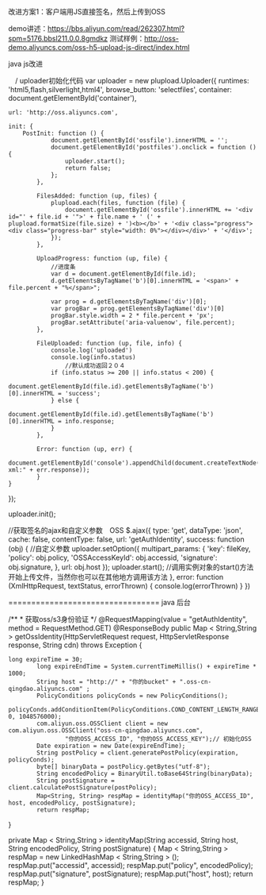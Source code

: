 改进方案1：客户端用JS直接签名，然后上传到OSS 

demo讲述：https://bbs.aliyun.com/read/262307.html?spm=5176.bbsl211.0.0.8gmdkz
测试样例：http://oss-demo.aliyuncs.com/oss-h5-upload-js-direct/index.html   


java js改进

　/  uploader初始化代码
var uploader = new plupload.Uploader({
    runtimes: 'html5,flash,silverlight,html4',
    browse_button: 'selectfiles',
    container: document.getElementById('container'),

    url: 'http://oss.aliyuncs.com',

    init: {
        PostInit: function () {
                document.getElementById('ossfile').innerHTML = '';
                document.getElementById('postfiles').onclick = function () {
                    uploader.start();
                    return false;
                };
            },

            FilesAdded: function (up, files) {
                plupload.each(files, function (file) {
                    document.getElementById('ossfile').innerHTML += '<div id="' + file.id + '">' + file.name + ' (' + plupload.formatSize(file.size) + ')<b></b>' + '<div class="progress"><div class="progress-bar" style="width: 0%"></div></div>' + '</div>';
                });
            },

            UploadProgress: function (up, file) {
                //进度条
                var d = document.getElementById(file.id);
                d.getElementsByTagName('b')[0].innerHTML = '<span>' + file.percent + "%</span>";

                var prog = d.getElementsByTagName('div')[0];
                var progBar = prog.getElementsByTagName('div')[0]
                progBar.style.width = 2 * file.percent + 'px';
                progBar.setAttribute('aria-valuenow', file.percent);
            },

            FileUploaded: function (up, file, info) {
                console.log('uploaded')
                console.log(info.status)
                    //默认成功返回２０４
                if (info.status >= 200 || info.status < 200) {
                    document.getElementById(file.id).getElementsByTagName('b')[0].innerHTML = 'success';
                } else {
                    document.getElementById(file.id).getElementsByTagName('b')[0].innerHTML = info.response;
                }
            },

            Error: function (up, err) {
                document.getElementById('console').appendChild(document.createTextNode("\nError xml:" + err.response));
            }
    }
});

uploader.init();

//获取签名的ajax和自定义参数　OSS
$.ajax({
    type: 'get',
    dataType: 'json',
    cache: false,
    contentType: false,
    url: 'getAuthIdentity',
    success: function (obj) {
            //自定义参数
            uploader.setOption({
                multipart_params: {
                                        'key': fileKey,
                                        'policy': obj.policy,
                                        'OSSAccessKeyId': obj.accessid,
                                        'signature': obj.signature,
                                    },
                url: obj.host
            });
            uploader.start(); //调用实例对象的start()方法开始上传文件，当然你也可以在其他地方调用该方法
        },
        error: function (XmlHttpRequest, textStatus, errorThrown) {
            console.log(errorThrown)
        }
})




=================================
java 后台


/**
	 * 获取oss/s3身份验证
	 */
@RequestMapping(value = "getAuthIdentity", method = RequestMethod.GET)
@ResponseBody 
public Map < String,String > getOssIdentity(HttpServletRequest request, HttpServletResponse response, String cdn) throws Exception {

    long expireTime = 30;
			long expireEndTime = System.currentTimeMillis() + expireTime * 1000;
			String host = "http://" + "你的bucket" + ".oss-cn-qingdao.aliyuncs.com" ;
			PolicyConditions policyConds = new PolicyConditions();
			policyConds.addConditionItem(PolicyConditions.COND_CONTENT_LENGTH_RANGE, 0, 1048576000);
			com.aliyun.oss.OSSClient client = new com.aliyun.oss.OSSClient("oss-cn-qingdao.aliyuncs.com",
					"你的OSS_ACCESS_ID", "你的OSS_ACCESS_KEY");// 初始化OSS
			Date expiration = new Date(expireEndTime);
			String postPolicy = client.generatePostPolicy(expiration, policyConds);
			byte[] binaryData = postPolicy.getBytes("utf-8");
			String encodedPolicy = BinaryUtil.toBase64String(binaryData);
			String postSignature = client.calculatePostSignature(postPolicy);
			Map<String, String> respMap = identityMap("你的OSS_ACCESS_ID", host, encodedPolicy, postSignature);
			return respMap;
}

private Map < String,String > identityMap(String accessid, String host, String encodedPolicy, String postSignature) {
    Map < String,String > respMap = new LinkedHashMap < String,String > ();
    respMap.put("accessid", accessid);
    respMap.put("policy", encodedPolicy);
    respMap.put("signature", postSignature);
    respMap.put("host", host);
    return respMap;
}
